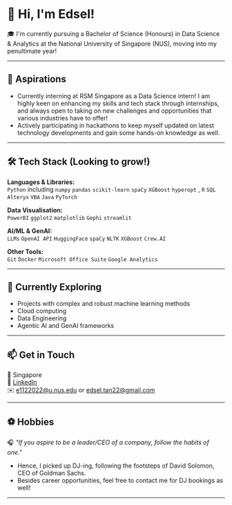 # 👋 Hi, I'm Edsel!

🎓 I'm currently pursuing a Bachelor of Science (Honours) in Data Science & Analytics at the National University of Singapore (NUS), moving into my penultimate year!

---

## 💼 Aspirations

- Currently interning at RSM Singapore as a Data Science intern! I am highly keen on enhancing my skills and tech stack through internships, and always open to taking on new challenges and opportunities that various industries have to offer!
- Actively participating in hackathons to keep myself updated on latest technology developments and gain some hands-on knowledge as well.
---

## 🛠️ Tech Stack (Looking to grow!)

**Languages & Libraries:**  
`Python` including `numpy` `pandas` `scikit-learn` `spaCy` `XGBoost` `hyperopt` , `R` `SQL` `Alteryx` `VBA` `Java` `PyTorch`

**Data Visualisation:**  
`PowerBI` `ggplot2` `matplotlib` `Gephi` `streamlit`

**AI/ML & GenAI:**  
`LLMs` `OpenAI API` `HuggingFace` `spaCy` `NLTK` `XGBoost` `Crew.AI`

**Other Tools:**  
`Git` `Docker` `Microsoft Office Suite` `Google Analytics` 

---

## 🌱 Currently Exploring

- Projects with complex and robust machine learning methods
- Cloud computing
- Data Engineering
- Agentic AI and GenAI frameworks

---

## 📫 Get in Touch

📍 Singapore  
🔗 [LinkedIn](https://www.linkedin.com/in/edseltan)  
✉️ e1122022@u.nus.edu or edsel.tan22@gmail.com

---

## ⚽ Hobbies
🎧 _"If you aspire to be a leader/CEO of a company, follow the habits of one."_ 
- Hence, I picked up DJ-ing, following the footsteps of David Solomon, CEO of Goldman Sachs. 
- Besides career opportunities, feel free to contact me for DJ bookings as well!

---
